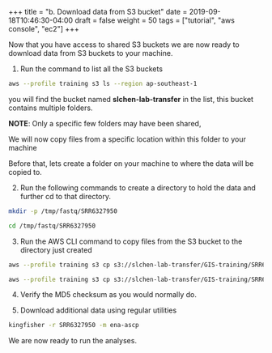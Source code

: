 +++
title = "b. Download data from S3 bucket"
date = 2019-09-18T10:46:30-04:00
draft = false
weight = 50
tags = ["tutorial", "aws console", "ec2"]
+++

Now that you have access to shared S3 buckets we are now ready to download data from S3 buckets to your machine.

1.	Run the command to list all the S3 buckets

```bash
aws --profile training s3 ls --region ap-southeast-1
```
you will find the bucket named **slchen-lab-transfer** in the list, this bucket contains multiple folders. 

**NOTE**: Only a specific few folders may have been shared,

We will now copy files from a specific location within this folder to your machine

Before that, lets create a folder on your machine to where the data will be copied to.

2.	Run the following commands to create a directory to hold the data and further cd to that directory.

```bash
mkdir -p /tmp/fastq/SRR6327950
```

```bash
cd /tmp/fastq/SRR6327950
```

3.	Run the AWS CLI command to copy files from the S3 bucket to the directory just created

```bash
aws --profile training s3 cp s3://slchen-lab-transfer/GIS-training/SRR6327950/SRR6327950_1.fastq.gz . --region ap-southeast-1
```

```bash
aws --profile training s3 cp s3://slchen-lab-transfer/GIS-training/SRR6327950/SRR6327950_2.fastq.gz . --region ap-southeast-1
```

4.	Verify the MD5 checksum as you would normally do.

5.	Download additional data using regular utilities

```bash
kingfisher -r SRR6327950 -m ena-ascp
```	

We are now ready to run the analyses.
